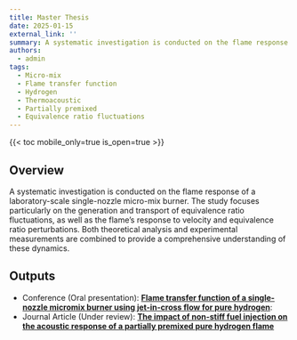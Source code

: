 ```yaml
---
title: Master Thesis
date: 2025-01-15
external_link: ''
summary: A systematic investigation is conducted on the flame response of a laboratory-scale single-nozzle micro-mix burner. 
authors:
  - admin
tags:
  - Micro-mix
  - Flame transfer function
  - Hydrogen
  - Thermoacoustic
  - Partially premixed
  - Equivalence ratio fluctuations
---
```


{{< toc mobile_only=true is_open=true >}}

## Overview

A systematic investigation is conducted on the flame response of a laboratory-scale single-nozzle micro-mix burner. The study focuses particularly on the generation and transport of equivalence ratio fluctuations, as well as the flame’s response to velocity and equivalence ratio perturbations. Both theoretical analysis and experimental measurements are combined to provide a comprehensive understanding of these dynamics.

## Outputs
- Conference (Oral presentation): [**Flame transfer function of a single-nozzle micromix burner using jet-in-cross flow for pure hydrogen**](/publication/W_Liang_ASPACC2025Conference/): 
- Journal Article (Under review): [**The impact of non-stiff fuel injection on the acoustic response of a partially premixed pure hydrogen flame**](/publication/W_Liang_WorkingPaper/)

<!--more-->
